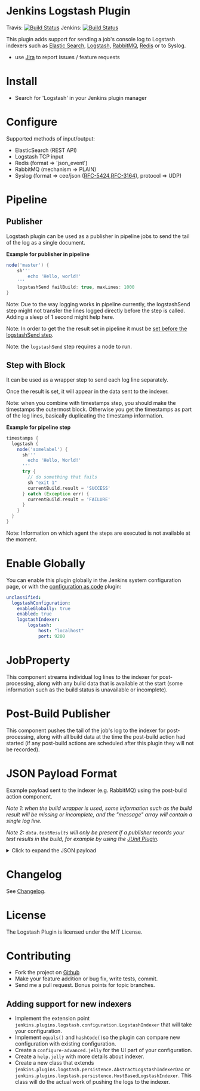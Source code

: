 Jenkins Logstash Plugin
=======================

Travis: [![Build Status](https://travis-ci.org/jenkinsci/logstash-plugin.svg?branch=master)](https://travis-ci.org/jenkinsci/logstash-plugin)
Jenkins: [![Build Status](https://ci.jenkins.io/job/Plugins/job/logstash-plugin/job/master/badge/icon)](https://ci.jenkins.io/job/Plugins/job/logstash-plugin/job/master/)

This plugin adds support for sending a job's console log to Logstash indexers such as [Elastic Search](https://www.elastic.co/products/elasticsearch), 
[Logstash](https://www.elastic.co/de/products/logstash), [RabbitMQ](https://www.rabbitmq.com), 
[Redis](https://redis.io/) or to Syslog.

* use [Jira](https://issues.jenkins.io) to report issues / feature requests

Install
=======

* Search for 'Logstash' in your Jenkins plugin manager

Configure
=========

Supported methods of input/output:

* ElasticSearch (REST API)
* Logstash TCP input
* Redis (format => 'json_event')
* RabbitMQ (mechanism => PLAIN)
* Syslog (format => cee/json ([RFC-5424](https://tools.ietf.org/html/rfc5424),[RFC-3164](https://tools.ietf.org/html/rfc3164)), protocol => UDP)

Pipeline
=========

Publisher
---------

Logstash plugin can be used as a publisher in pipeline jobs to send the
tail of the log as a single document.

**Example for publisher in pipeline**

```Groovy
node('master') {
    sh'''
        echo 'Hello, world!'
    '''
    logstashSend failBuild: true, maxLines: 1000
}
```

Note: Due to the way logging works in pipeline currently, the
logstashSend step might not transfer the lines logged directly before
the step is called. Adding a sleep of 1 second might help here.

Note: In order to get the the result set in pipeline it must be [set
before the logstashSend
step](https://support.cloudbees.com/hc/en-us/articles/218554077-How-to-set-current-build-result-in-Pipeline-).

Note: the `logstashSend` step requires a node to run.

Step with Block
---------------

It can be used as a wrapper step to send each log line separately.

Once the result is set, it will appear in the data sent to the indexer.

Note: when you combine with timestamps step, you should make the
timestamps the outermost block. Otherwise you get the timestamps as
part of the log lines, basically duplicating the timestamp information.

**Example for pipeline step**

```Groovy
timestamps {
  logstash {
    node('somelabel') {
      sh'''
        echo 'Hello, World!'
      '''
      try {
        // do something that fails
        sh "exit 1"
        currentBuild.result = 'SUCCESS'
      } catch (Exception err) {
        currentBuild.result = 'FAILURE'
      }    
    }
  }
}
```

Note: Information on which agent the steps are executed is not available
at the moment.

Enable Globally
=======

You can enable this plugin globally in the Jenkins system configuration page, 
or with the [configuration as code](https://plugins.jenkins.io/configuration-as-code/) plugin: 

```yaml
unclassified:
  logstashConfiguration:
    enableGlobally: true
    enabled: true
    logstashIndexer:
        logstash:
            host: "localhost"
            port: 9200
```

JobProperty
=======

This component streams individual log lines to the indexer for post-processing, 
along with any build data that is available at the start (some information such as the build status is unavailable or incomplete).

Post-Build Publisher
=======

This component pushes the tail of the job's log to the indexer for post-processing, 
along with all build data at the time the post-build action had started (if any post-build actions are scheduled after this plugin they will not be recorded).

JSON Payload Format
=======

Example payload sent to the indexer (e.g. RabbitMQ) using the post-build action component. 

_Note 1: when the build wrapper is used, some information such as the build result will be missing or incomplete, 
and the "message" array will contain a single log line._

_Note 2: `data.testResults` will only be present if a publisher records your test results in the build, 
for example by using the [JUnit Plugin](https://plugins.jenkins.io/junit/)._

<details>

<summary>Click to expand the JSON payload</summary>

```json
{
   "data":{
      "id":"2014-10-13_19-51-29",
      "result":"SUCCESS",
      "projectName":"my_example_job",
      "fullProjectName":"folder/my_example_job",
      "displayName":"#1",
      "fullDisplayName":"My Example Job #1",
      "url":"job/my_example_job/1/",
      "buildHost":"Jenkins",
      "buildLabel":"",
      "buildNum":1,
      "buildDuration":0,
      "rootProjectName":"my_example_job",
      "rootFullProjectName":"folder/my_example_job",
	  "rootProjectDisplayName":"#1",
      "rootBuildNum":1,
      "buildVariables":{
         "PARAM1":"VALUE1",
         "PARAM2":"VALUE2"
      },
      "testResults":{
         "totalCount":45,
         "skipCount":0,
         "failCount":0,
         "failedTests":[]
      }
   },
   "message":[
      "Started by user anonymous",
      "Building in workspace /var/lib/jenkins/jobs/my_example_job/workspace",
      "Hello, World!"
   ],
   "source":"jenkins",
   "source_host":"http://localhost:8080/jenkins/",
   "@timestamp":"2014-10-13T19:51:29-0700",
   "@version":1
}
```

</details>

Changelog
=======

See [Changelog](./CHANGELOG.md).

License
=======

The Logstash Plugin is licensed under the MIT License.

Contributing
============

* Fork the project on [Github](https://github.com/jenkinsci/logstash-plugin)
* Make your feature addition or bug fix, write tests, commit.
* Send me a pull request. Bonus points for topic branches.

Adding support for new indexers
-------------------------------

* Implement the extension point `jenkins.plugins.logstash.configuration.LogstashIndexer` that will take your configuration.
* Implement `equals()` and `hashCode()`so the plugin can compare new configuration with existing configuration.
* Create a `configure-advanced.jelly` for the UI part of your configuration.
* Create a `help.jelly` with more details about indexer.
* Create a new class that extends `jenkins.plugins.logstash.persistence.AbstractLogstashIndexerDao` or `jenkins.plugins.logstash.persistence.HostBasedLogstashIndexer`. This class will do the actual work of pushing the logs to the indexer.
